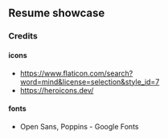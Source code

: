 ## Resume showcase

### Credits

#### icons

- https://www.flaticon.com/search?word=mind&license=selection&style_id=7
- https://heroicons.dev/

#### fonts

- Open Sans, Poppins - Google Fonts
